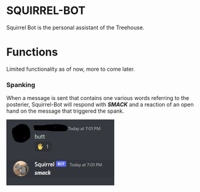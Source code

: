 # SQUIRREL-BOT

Squirrel Bot is the personal assistant of the Treehouse. 

# Functions
Limited functionality as of now, more to come later. 

### Spanking
When a message is sent that contains one various words referring to the posterier, Squirrel-Bot will respond with ***SMACK*** and a reaction of an open hand on the message that triggered the spank. 

![Squirrel spanking a user](Resources/README-IMAGES/Spank-Example.PNG "An example of Squirrel performing the spank function")